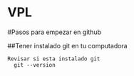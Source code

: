 # VPL

#Pasos para empezar en github

##Tener instalado git en tu computadora

```
Revisar si esta instalado git
  git --version
```
